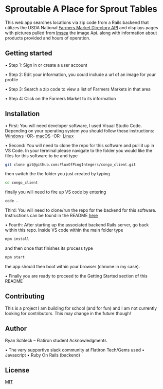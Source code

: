 # Sproutable A Place for Sprout Tables

This web app searches locations via zip code from a Rails backend that utilizes the USDA National [Farmers Market Directory API](https://search.ams.usda.gov/farmersmarkets/v1/svcdesc.html/) and displays pages with pictures pulled from [Imsea](https://imsea.herokuapp.com/) the image Api. along with information about products provided and hours of operation.

## Getting started

• Step 1: Sign in or create a user account

• Step 2: Edit your information, you could include a url of an image for your profile

• Step 3: Search a zip code to view a list of Farmers Markets in that area

• Step 4: Click on the Farmers Market to its information

## Installation

• First: You will need developer software, I used Visual Studio Code. Depending on your operating system you should follow these instructions: [Windows](https://code.visualstudio.com/docs/setup/windows) -OR- [macOS](https://code.visualstudio.com/docs/setup/mac) -OR- [Linux](https://code.visualstudio.com/docs/setup/linux)

• Second: You will need to clone the repo for this software and pull it up in VS Code. In your terminal please navigate to the folder you would like the files for this software to be and type
```bash
git clone git@github.com:FluxOfPingIntegers/congo_client.git
```
then switch the the folder you just created by typing
```bash
cd congo_client
```
finally you will need to fire up VS code by entering
```bash
code .
```

Third: You will need to clone/run the repo for the backend for this software. Instructions can be found in the README [here](https://github.com/FluxOfPingIntegers/sproutable-backend)

• Fourth: After starting up the associated backend Rails server, go back within this repo.  Inside VS code within the main folder type 
```bash
npm install
```
and then once that finishes its process type
```bash
npm start
```
the app should then boot within your browser (chrome in my case).

• Finally you are ready to proceed to the Getting Started section of this README

## Contributing
 This is a project I am building for school (and for fun) and I am not currently looking for contributors. This may change in the future though!

## Author

Ryan Schleck – Flatiron student Acknowledgments

• The very supportive slack community at Flatiron Tech/Gems used • Javascript • Ruby On Rails (backend)

## License

[MIT](https://choosealicense.com/licenses/mit/)